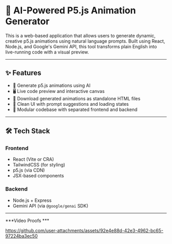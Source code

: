 
# 🎨 AI-Powered P5.js Animation Generator
This is a web-based application that allows users to generate dynamic, creative p5.js animations using natural language prompts. Built using React, Node.js, and Google's Gemini API, this tool transforms plain English into live-running code with a visual preview.

---

## ✨ Features

- 🧠 Generate p5.js animations using AI 
- 🖥️ Live code preview and interactive canvas
- 💾 Download generated animations as standalone HTML files
- 🔄 Clean UI with prompt suggestions and loading states
- 🧩 Modular codebase with separated frontend and backend

---

## 🛠️ Tech Stack

### Frontend
- React (Vite or CRA)
- TailwindCSS (for styling)
- p5.js (via CDN)
- JSX-based components

### Backend
- Node.js + Express
- Gemini API (via `@google/genai` SDK)

---
***Video Proofs ***

https://github.com/user-attachments/assets/92e4e88d-42e3-4962-bc65-97224ba3ec50


